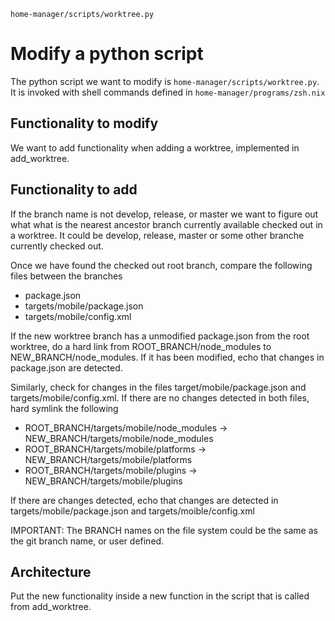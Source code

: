 `home-manager/scripts/worktree.py`

# Modify a python script

The python script we want to modify is `home-manager/scripts/worktree.py`. It is invoked with shell commands defined in `home-manager/programs/zsh.nix`

## Functionality to modify

We want to add functionality when adding a worktree, implemented in add_worktree. 

## Functionality to add
If the branch name is not develop, release, or master we want to figure out what what is the nearest ancestor branch currently available checked out in a worktree. It could be develop, release, master or some other branche currently checked out.

Once we have found the checked out root branch, compare the following files between the branches
- package.json
- targets/mobile/package.json
- targets/mobile/config.xml
  
If the new worktree branch has a unmodified package.json from the root worktree, do a hard link from ROOT_BRANCH/node_modules to NEW_BRANCH/node_modules. If it has been modified, echo that changes in package.json are detected.

Similarly, check for changes in the files target/mobile/package.json and targets/mobile/config.xml. If there are no changes detected in both files, hard symlink the following
- ROOT_BRANCH/targets/mobile/node_modules -> NEW_BRANCH/targets/mobile/node_modules
- ROOT_BRANCH/targets/mobile/platforms -> NEW_BRANCH/targets/mobile/platforms
- ROOT_BRANCH/targets/mobile/plugins -> NEW_BRANCH/targets/mobile/plugins

If there are changes detected, echo that changes are detected in targets/mobile/package.json and targets/moible/config.xml

IMPORTANT: The BRANCH names on the file system could be the same as the git branch name, or user defined.

## Architecture
Put the new functionality inside a new function in the script that is called from add_worktree.

